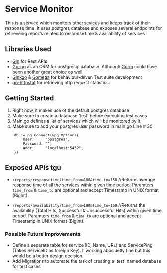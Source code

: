 # Service Monitor
This is a service which monitors other sevices and keeps track of their response time.
It uses postgres database and exposes several endpoints for retrieveing reports related to response time & availability of services

## Libraries Used
* [Gin](https://github.com/gin-gonic/gin) for Rest APIs
* [Go-pg](https://github.com/go-pg/pg) as an ORM for postgresql database. Although [Gorm](https://github.com/jinzhu/gorm) could have been another great choice as well.
* [Ginkgo](https://github.com/onsi/ginkgo) & [Gomega](https://github.com/onsi/gomega) for behaviour-driven Test suite development
* [go-httpstat](https://github.com/tcnksm/go-httpstat) for retrieving http request statistics.

## Getting Started
1. Right now, it makes use of the default postgres database
2. Make sure to create a database 'test' before executing test cases
3. Main.go defines a list of services which will be monitored by it.
4. Make sure to add your postgres user password in main.go Line # 30

```
	db := pg.Connect(&pg.Options{
		User:     "postgres",
		Password: "",
		Addr:     "localhost:5432",
	})
```
## Exposed APIs tgu

* `/reports/responsetime?time_from=100&time_to=150` //Returns average response time of all the services within given time period. Paramters `time_from` & `time_to` are optional and accept Timestamp in UNIX format (BigInt).

* `/reports/availability?time_from=100&time_to=150` //Returns the availability (Total Hits, Successful & Unsuccessful Hits) within given time period. Paramters `time_from` & `time_to` are optional and accept Timestamp in UNIX format (BigInt).

### Possible Future Improvements

* Define a seperate table for service (ID, Name, URL) and  ServicePing (Takes ServiceID as foreign Key). It working abosluetly fine but this would be a better design decision.
* Add Migrations to automate the task of creating a 'test' named database for test cases
